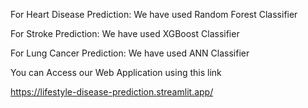 For Heart Disease Prediction:
We have used Random Forest Classifier


For Stroke Prediction:
We have used XGBoost Classifier


For Lung Cancer Prediction:
We have used ANN Classifier







You can Access our Web Application using this link

https://lifestyle-disease-prediction.streamlit.app/





